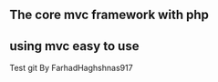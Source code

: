 The core mvc framework with php
-------------------------------------
using mvc easy to use
-------------------------------------
Test git By FarhadHaghshnas917
